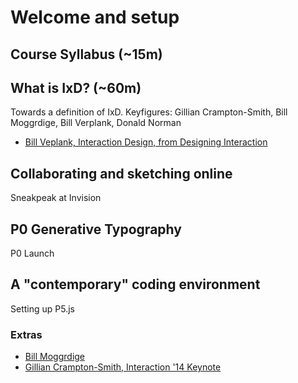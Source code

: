# Welcome and setup

## Course Syllabus (~15m)

## What is IxD? (~60m)
Towards a definition of IxD.
Keyfigures: Gillian Crampton-Smith, Bill Moggrdige, Bill Verplank, Donald Norman

- [Bill Veplank, Interaction Design, from Designing Interaction](https://vimeo.com/83683447)

## Collaborating and sketching online
Sneakpeak at Invision

## P0 Generative Typography
P0 Launch

## A "contemporary" coding environment
Setting up P5.js


### Extras
- [Bill Moggrdige](https://vimeo.com/326960358)
- [Gillian Crampton-Smith, Interaction '14 Keynote](https://vimeo.com/86733828)
